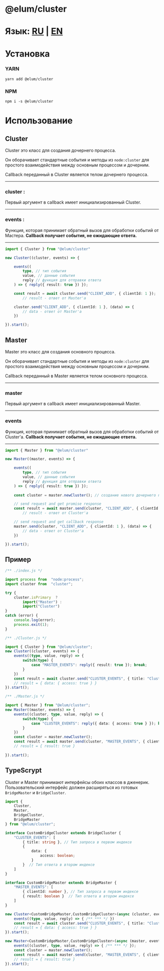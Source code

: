 # @elum/cluster

# Язык: [RU](./README.RU.md) | [EN](./README.md)

# Установка

### YARN

    yarn add @elum/cluster

### NPM

	npm i -s @elum/cluster

# Использование

## Cluster

Cluster это класс для создания дочернего процесса.

Он оборачивает стандартные события и методы из `node:cluster` для простого взаимодействия между основным процессом и дочерним.

Callback переданный в Cluster является телом дочернего процесса.
****
### **cluster** :
Первый аргумент в callback имеет инициализированный Cluster.
  ****
### **events** :
Функция, которая принимает обратный вызов для обработки событий от Мастера. **Сallback получает события, не ожидающие ответа.**

****
```ts
import { Cluster } from "@elum/cluster"

new Cluster((cluster, events) => {

	events((
		type, // тип события 
		value, // данные события
		reply // функция для отправки ответа
	) => { reply({ result: true }) });

	const result = await cluster.send("CLIENT_ADD", { clientId: 1 });
		// result - ответ от Master'a

	cluster.send("CLIENT_ADD", { clientId: 1 }, (data) => {
		// data - ответ от Master'a
	})

}).start();
```

## Master
Master это класс для создания основного процесса.

Он оборачивает стандартные события и методы из `node:cluster` для простого взаимодействия между основным процессом и дочерним.

Callback переданный в Master является телом основного процесса.
****
### **master** 
Первый аргумент в callback имеет инициализированный Master.

 ****
### **events** 
Функция, которая принимает обратный вызов для обработки событий от Cluster'a. **Сallback получает события, не ожидающие ответа.**
****
```ts
import { Master } from "@elum/cluster"

new Master((master, events) => {

	events((
		type, // тип события 
		value, // данные события
		reply // функция для отправки ответа
	) => { reply({ result: true }) });
    
    const cluster = master.newCluster(); // создание нового дочернего процесса

    // send request and get promise response
	const result = await master.send(cluster, "CLIENT_ADD", { clientId: 1 });
		// result - ответ от Cluster'a

    // send request and get callback response
	master.send(cluster, "CLIENT_ADD", { clientId: 1 }, (data) => {
		// data - ответ от Cluster'a
	})

}).start();
```

## Пример
```ts
/** ./index.js */

import process from  "node:process";
import cluster from  "cluster";

try {
	cluster.isPrimary  ?
		import("Master") :
		import("Cluster")
}
catch (error) {
	console.log(error);
	process.exit(1);
}
```
```ts
/** ./Cluster.js */

import { Cluster } from "@elum/cluster";
new Cluster((cluster, events) => {
    events((type, value, reply) => {
	    switch(type) {
		    case "MASTER_EVENTS": reply({ result: true }); break;
		}
	})
	const result = await cluster.send("CLUSTER_EVENTS", { title: "Cluster NodeJS" });
	// result = { data: { access: true } }
}).start();
```
```ts
/** ./Master.js */

import { Master } from "@elum/cluster";
new Master((master, events) => {
    events((cluster, type, value, reply) => {
	    switch(type) {
		    case "CLUSTER_EVENTS": reply({ data: { access: true } }); break;
		}
	})
    const cluster = master.newCluster();
	const result = await master.send(cluster, "MASTER_EVENTS", { clientId: 1 });
	// result = { result: true }
	
}).start();
```
## TypeScrypt
Cluster и Master принимают интерфейсы обоих классов в дженерик.
Пользовательский интерфейс должен расширяться из готовых `BridgeMaster` и `BridgeCluster`.

```ts
import {
	Cluster,
	Master,
	BridgeCluster,
	BridgeMaster
} from "@elum/cluster";

interface CustomBridgeCluster extends BridgeCluster {
	"CLUSTER_EVENTS": [
		{ title: string }, // Тип запроса в первом индексе
		{ 
			data: {
				access: boolean;
			} 
		}  // Тип ответа в втором индексе
	]
}

interface CustomBridgeMaster extends BridgeMaster {
	"MASTER_EVENTS": [
		{ clientId: number }, // Тип запроса в первом индексе
		{ result: boolean }  // Тип ответа в втором индексе
	]
}

new Cluster<CustomBridgeMaster,CustomBridgeCluster>(async (cluster, events) => {
	events((type, value, reply) => { /** *** */ })
	const result = await cluster.send("CLUSTER_EVENTS", { title: "Cluster NodeJS" });
	// result = { data: { access: true } }
}).start();

new Master<CustomBridgeMaster,CustomBridgeCluster>(async (master, events) => {
    events((cluster, type, value, reply) => { /** *** */ });
    const cluster = master.newCluster();
	const result = await master.send(cluster, "MASTER_EVENTS", { clientId: 1 });
	// result = { result: true }
}).start();
```